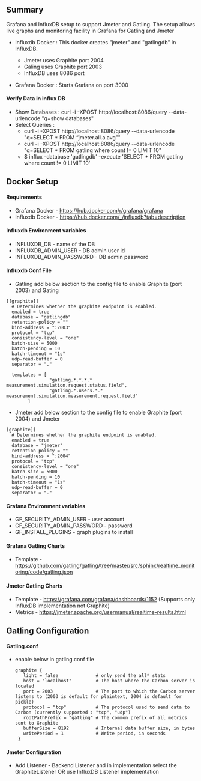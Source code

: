 ## Summary
Grafana and InfluxDB setup to support Jmeter and Gatling. The setup allows live graphs and monitoring facility in Grafana for Gatling and Jmeter

 - Influxdb Docker : This docker creates "jmeter" and "gatlingdb" in InfluxDB.
    - Jmeter uses Graphite port 2004
    - Galing uses Graphite port 2003
    - InfluxDB uses 8086 port

 - Grafana Docker  : Starts Grafana on port 3000

#### Verify Data in influx DB
  - Show Databases : curl -i -XPOST http://localhost:8086/query --data-urlencode "q=show databases"
  - Select Queries :
      - curl -i -XPOST http://localhost:8086/query --data-urlencode "q=SELECT * FROM “jmeter.all.a.avg”"
      - curl -i -XPOST http://localhost:8086/query --data-urlencode "q=SELECT * FROM gatling where count != 0 LIMIT 10"
      - $ influx -database 'gatlingdb' -execute 'SELECT * FROM gatling where count != 0 LIMIT 10'

## Docker Setup
#### Requirements
  - Grafana Docker - https://hub.docker.com/r/grafana/grafana
  - Influxdb Docker - https://hub.docker.com/_/influxdb?tab=description

#### Influxdb Environment variables
  - INFLUXDB_DB - name of the DB
  - INFLUXDB_ADMIN_USER  - DB admin user id
  - INFLUXDB_ADMIN_PASSWORD - DB admin password

#### Influxdb Conf File
  - Gatling add below section to the config file to enable Graphite (port 2003) and Gating
  ```
  [[graphite]]
    # Determines whether the graphite endpoint is enabled.
    enabled = true
    database = "gatlingdb"
    retention-policy = ""
    bind-address = ":2003"
    protocol = "tcp"
    consistency-level = "one"
    batch-size = 5000
    batch-pending = 10
    batch-timeout = "1s"
    udp-read-buffer = 0
    separator = "."

    templates = [
                  "gatling.*.*.*.* measurement.simulation.request.status.field",
                  "gatling.*.users.*.* measurement.simulation.measurement.request.field"
          ]
  ```

  - Jmeter add below section to the config file to enable Graphite (port 2004) and Jmeter

  ```
  [graphite]]
    # Determines whether the graphite endpoint is enabled.
    enabled = true
    database = "jmeter"
    retention-policy = ""
    bind-address = ":2004"
    protocol = "tcp"
    consistency-level = "one"
    batch-size = 5000
    batch-pending = 10
    batch-timeout = "1s"
    udp-read-buffer = 0
    separator = "."
  ```

#### Grafana Environment variables
  - GF_SECURITY_ADMIN_USER - user account
  - GF_SECURITY_ADMIN_PASSWORD - password
  - GF_INSTALL_PLUGINS - graph plugins to install


#### Grafana Gatling Charts
  - Template - https://github.com/gatling/gatling/tree/master/src/sphinx/realtime_monitoring/code/gatling.json

#### Jmeter Gatling Charts
  - Template - https://grafana.com/grafana/dashboards/1152  (Supports only InfluxDB implementation not Graphite)
  - Metrics - https://jmeter.apache.org/usermanual/realtime-results.html

## Gatling Configuration

#### Gatling.conf
  - enable below in gatling.conf file

    ```
    graphite {
       light = false              # only send the all* stats
       host = "localhost"         # The host where the Carbon server is located
       port = 2003                # The port to which the Carbon server listens to (2003 is default for plaintext, 2004 is default for pickle)
       protocol = "tcp"           # The protocol used to send data to Carbon (currently supported : "tcp", "udp")
       rootPathPrefix = "gatling" # The common prefix of all metrics sent to Graphite
       bufferSize = 8192          # Internal data buffer size, in bytes
       writePeriod = 1            # Write period, in seconds
     }
     ```

#### Jmeter Configuration
  - Add Listener - Backend Listener and in implementation select the GraphiteListener OR use InfluxDB Listener implementation
